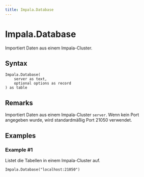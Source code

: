 ```yaml
---
title: Impala.Database
---
```


# Impala.Database


Importiert Daten aus einem Impala-Cluster.


## Syntax

```powerquery
Impala.Database(
    server as text,
    optional options as record
) as table
```


## Remarks

Importiert Daten aus einem Impala-Cluster <code>server</code>. Wenn kein Port angegeben wurde, wird standardmäßig Port 21050 verwendet.


## Examples

### Example #1 
Listet die Tabellen in einem Impala-Cluster auf.
```powerquery
Impala.Database("localhost:21050")
```



